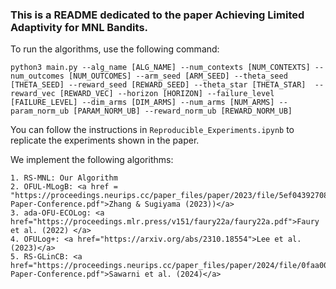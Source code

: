 ### This is a README dedicated to the paper Achieving Limited Adaptivity for MNL Bandits.

To run the algorithms, use the following command: 

`python3 main.py --alg_name [ALG_NAME] --num_contexts [NUM_CONTEXTS] --num_outcomes [NUM_OUTCOMES] --arm_seed [ARM_SEED] --theta_seed [THETA_SEED] --reward_seed [REWARD_SEED] --theta_star [THETA_STAR]  --reward_vec [REWARD_VEC] --horizon [HORIZON] --failure_level [FAILURE_LEVEL] --dim_arms [DIM_ARMS] --num_arms [NUM_ARMS] --param_norm_ub [PARAM_NORM_UB] --reward_norm_ub [REWARD_NORM_UB]`

You can follow the instructions in `Reproducible_Experiments.ipynb` to replicate the experiments shown in the paper.

We implement the following algorithms:

    1. RS-MNL: Our Algorithm
    2. OFUL-MLogB: <a href = "https://proceedings.neurips.cc/paper_files/paper/2023/file/5ef04392708bb2340cb9b7da41225660-Paper-Conference.pdf">Zhang & Sugiyama (2023))</a>
    3. ada-OFU-ECOLog: <a href="https://proceedings.mlr.press/v151/faury22a/faury22a.pdf">Faury et al. (2022) </a>
    4. OFULog+: <a href="https://arxiv.org/abs/2310.18554">Lee et al. (2023)</a>
    5. RS-GLinCB: <a href="https://proceedings.neurips.cc/paper_files/paper/2024/file/0faa0019b0a8fcab8e6476bc43078e2e-Paper-Conference.pdf">Sawarni et al. (2024)</a>
